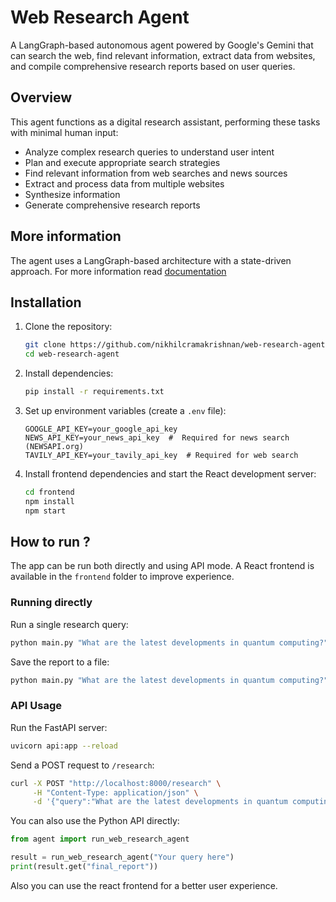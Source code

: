 # Web Research Agent

A LangGraph-based autonomous agent powered by Google's Gemini that can search the web, find relevant information, extract data from websites, and compile comprehensive research reports based on user queries.

## Overview

This agent functions as a digital research assistant, performing these tasks with minimal human input:

- Analyze complex research queries to understand user intent
- Plan and execute appropriate search strategies
- Find relevant information from web searches and news sources
- Extract and process data from multiple websites
- Synthesize information
- Generate comprehensive research reports

## More information

The agent uses a LangGraph-based architecture with a state-driven approach.
For more information read [documentation](./documentation.pdf)

## Installation

1. Clone the repository:
   ```bash
   git clone https://github.com/nikhilcramakrishnan/web-research-agent.git
   cd web-research-agent
   ```

2. Install dependencies:
   ```bash
   pip install -r requirements.txt
   ```

3. Set up environment variables (create a `.env` file):
   ```
   GOOGLE_API_KEY=your_google_api_key
   NEWS_API_KEY=your_news_api_key  #  Required for news search (NEWSAPI.org) 
   TAVILY_API_KEY=your_tavily_api_key  # Required for web search
   ```

4. Install frontend dependencies and start the React development server:
   ```bash
   cd frontend
   npm install
   npm start
   ```
## How to run ?
The app can be run both directly and using API mode. A React frontend is available in the `frontend` folder to improve experience.

### Running directly
Run a single research query:
```bash
python main.py "What are the latest developments in quantum computing?"
```

Save the report to a file:
```bash
python main.py "What are the latest developments in quantum computing?" -o quantum_report.txt
```

### API Usage

Run the FastAPI server:

```bash
uvicorn api:app --reload
```

Send a POST request to `/research`:

```bash
curl -X POST "http://localhost:8000/research" \
     -H "Content-Type: application/json" \
     -d '{"query":"What are the latest developments in quantum computing?"}'
```



You can also use the Python API directly:

```python
from agent import run_web_research_agent

result = run_web_research_agent("Your query here")
print(result.get("final_report"))


```

Also you can use the react frontend for a better user experience.